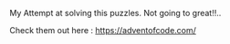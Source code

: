 My Attempt at solving this puzzles. Not going to great!!..

Check them out here : https://adventofcode.com/
